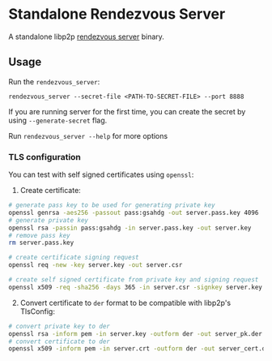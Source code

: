 # Standalone Rendezvous Server

A standalone libp2p [rendezvous server](https://github.com/libp2p/specs/tree/master/rendezvous) binary.

## Usage

Run the `rendezvous_server`:

```
rendezvous_server --secret-file <PATH-TO-SECRET-FILE> --port 8888
```

If you are running server for the first time, you can create the secret by using `--generate-secret` flag.

Run `rendezvous_server --help` for more options

### TLS configuration

You can test with self signed certificates using `openssl`:

1. Create certificate:

```bash
# generate pass key to be used for generating private key
openssl genrsa -aes256 -passout pass:gsahdg -out server.pass.key 4096
# generate private key
openssl rsa -passin pass:gsahdg -in server.pass.key -out server.key
# remove pass key
rm server.pass.key

# create certificate signing request
openssl req -new -key server.key -out server.csr

# create self signed certificate from private key and signing request
openssl x509 -req -sha256 -days 365 -in server.csr -signkey server.key -out server.crt
```

2. Convert certificate to `der` format to be compatible with libp2p's TlsConfig:

```bash
# convert private key to der
openssl rsa -inform pem -in server.key -outform der -out server_pk.der
# convert certificate to der
openssl x509 -inform pem -in server.crt -outform der -out server_cert.der
```
